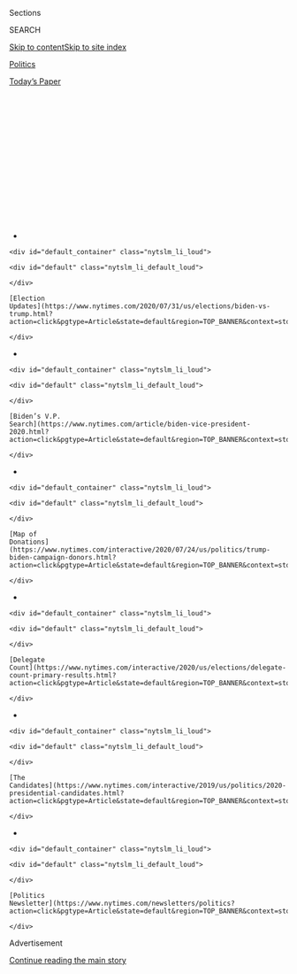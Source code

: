 <div id="app">

<div>

<div>

<div>

<div class="NYTAppHideMasthead css-1q2w90k e1suatyy0">

<div class="section css-ui9rw0 e1suatyy2">

<div class="css-eph4ug er09x8g0">

<div class="css-6n7j50">

</div>

<span class="css-1dv1kvn">Sections</span>

<div class="css-10488qs">

<span class="css-1dv1kvn">SEARCH</span>

</div>

[Skip to content](#site-content)[Skip to site
index](#site-index)

</div>

<div id="masthead-section-label" class="css-1wr3we4 eaxe0e00">

[Politics](https://www.nytimes.com/section/politics)

</div>

<div class="css-10698na e1huz5gh0">

</div>

</div>

<div id="masthead-bar-one" class="section hasLinks css-15hmgas e1csuq9d3">

<div class="css-uqyvli e1csuq9d0">

</div>

<div class="css-1uqjmks e1csuq9d1">

</div>

<div class="css-9e9ivx">

[](https://myaccount.nytimes.com/auth/login?response_type=cookie&client_id=vi)

</div>

<div class="css-1bvtpon e1csuq9d2">

[Today’s
Paper](https://www.nytimes.com/section/todayspaper)

</div>

</div>

</div>

</div>

<div data-aria-hidden="false">

<div id="site-content" data-role="main">

<div>

<div class="css-1aor85t" style="opacity:0.000000001;z-index:-1;visibility:hidden">

<div class="css-1hqnpie">

<div class="css-epjblv">

<span class="css-17xtcya">[Politics](/section/politics)</span><span class="css-x15j1o">|</span><span class="css-fwqvlz">How
Kamala Harris’s Campaign
Unraveled</span>

</div>

<div class="css-k008qs">

<div class="css-1iwv8en">

<span class="css-18z7m18"></span>

<div>

</div>

</div>

<span class="css-1n6z4y">https://nyti.ms/2L2GQYw</span>

<div class="css-1705lsu">

<div class="css-4xjgmj">

<div class="css-4skfbu" data-role="toolbar" data-aria-label="Social Media Share buttons, Save button, and Comments Panel with current comment count" data-testid="share-tools">

  - 
  - 
  - 
  - 
    
    <div class="css-6n7j50">
    
    </div>

  - 
  - 

</div>

</div>

</div>

</div>

</div>

</div>

<div id="NYT_TOP_BANNER_REGION" class="css-13pd83m">

<div>

<div id="styln-elections-notifications-menu" class="section interactive-content interactive-size-medium css-1edisqu">

<div class="css-17ih8de interactive-body">

<div class="nytslm_innerContainer" data-aria-live="polite">

<div class="nytslm_title">

</div>

  - 
    
    <div id="default_container" class="nytslm_li_loud">
    
    <div id="default" class="nytslm_li_default_loud">
    
    </div>
    
    [Election
    Updates](https://www.nytimes.com/2020/07/31/us/elections/biden-vs-trump.html?action=click&pgtype=Article&state=default&region=TOP_BANNER&context=storylines_menu)
    
    </div>

  - 
    
    <div id="default_container" class="nytslm_li_loud">
    
    <div id="default" class="nytslm_li_default_loud">
    
    </div>
    
    [Biden’s V.P.
    Search](https://www.nytimes.com/article/biden-vice-president-2020.html?action=click&pgtype=Article&state=default&region=TOP_BANNER&context=storylines_menu)
    
    </div>

  - 
    
    <div id="default_container" class="nytslm_li_loud">
    
    <div id="default" class="nytslm_li_default_loud">
    
    </div>
    
    [Map of
    Donations](https://www.nytimes.com/interactive/2020/07/24/us/politics/trump-biden-campaign-donors.html?action=click&pgtype=Article&state=default&region=TOP_BANNER&context=storylines_menu)
    
    </div>

  - 
    
    <div id="default_container" class="nytslm_li_loud">
    
    <div id="default" class="nytslm_li_default_loud">
    
    </div>
    
    [Delegate
    Count](https://www.nytimes.com/interactive/2020/us/elections/delegate-count-primary-results.html?action=click&pgtype=Article&state=default&region=TOP_BANNER&context=storylines_menu)
    
    </div>

  - 
    
    <div id="default_container" class="nytslm_li_loud">
    
    <div id="default" class="nytslm_li_default_loud">
    
    </div>
    
    [The
    Candidates](https://www.nytimes.com/interactive/2019/us/politics/2020-presidential-candidates.html?action=click&pgtype=Article&state=default&region=TOP_BANNER&context=storylines_menu)
    
    </div>

  - 
    
    <div id="default_container" class="nytslm_li_loud">
    
    <div id="default" class="nytslm_li_default_loud">
    
    </div>
    
    [Politics
    Newsletter](https://www.nytimes.com/newsletters/politics?action=click&pgtype=Article&state=default&region=TOP_BANNER&context=storylines_menu)
    
    </div>

</div>

</div>

</div>

</div>

</div>

<div id="top-wrapper" class="css-1sy8kpn">

<div id="top-slug" class="css-l9onyx">

Advertisement

</div>

[Continue reading the main
story](#after-top)

<div class="ad top-wrapper" style="text-align:center;height:100%;display:block;min-height:250px">

<div id="top" class="place-ad" data-position="top" data-size-key="top">

</div>

</div>

<div id="after-top">

</div>

</div>

<div>

<div id="sponsor-wrapper" class="css-1hyfx7x">

<div id="sponsor-slug" class="css-19vbshk">

Supported by

</div>

[Continue reading the main
story](#after-sponsor)

<div id="sponsor" class="ad sponsor-wrapper" style="text-align:center;height:100%;display:block">

</div>

<div id="after-sponsor">

</div>

</div>

<div class="css-186x18t">

</div>

<div class="css-1vkm6nb ehdk2mb0">

# How Kamala Harris’s Campaign Unraveled

</div>

Ms. Harris is the only 2020 Democrat who has fallen hard out of the top
tier of candidates. She has proved to be an uneven campaigner who
changes her message and tactics to little effect and has a staff torn
into factions.

<div class="css-79elbk" data-testid="photoviewer-wrapper">

<div class="css-z3e15g" data-testid="photoviewer-wrapper-hidden">

</div>

<div class="css-1a48zt4 ehw59r15" data-testid="photoviewer-children">

![<span class="css-16f3y1r e13ogyst0" data-aria-hidden="true">Senator
Kamala Harris’s abundant political skills convinced many Democrats that
she had the potential to take on President
Trump.</span><span class="css-cnj6d5 e1z0qqy90" itemprop="copyrightHolder"><span class="css-1ly73wi e1tej78p0">Credit...</span><span><span>Daniel
Acker for The New York
Times</span></span></span>](https://static01.nyt.com/images/2019/11/30/us/politics/30harris-jump1-alt/merlin_162352476_24d90952-c16b-4099-8860-d097259f3c74-articleLarge.jpg?quality=75&auto=webp&disable=upscale)

</div>

</div>

<div class="css-18e8msd">

<div class="css-otjvjh epjyd6m0">

<div class="css-nmf14i ey68jwv0" data-aria-hidden="true">

[![Jonathan
Martin](https://static01.nyt.com/images/2018/11/06/multimedia/author-jonathan-martin/author-jonathan-martin-thumbLarge.png
"Jonathan Martin")](https://www.nytimes.com/by/jonathan-martin)[![Astead
W.
Herndon](https://static01.nyt.com/images/2018/09/14/us/author-head-astead/author-head-astead-thumbLarge-v2.png
"Astead W. Herndon")](https://www.nytimes.com/by/astead-w-herndon)[![Alexander
Burns](https://static01.nyt.com/images/2018/09/25/multimedia/author-alexander-burns/author-alexander-burns-thumbLarge-v2.png
"Alexander Burns")](https://www.nytimes.com/by/alexander-burns)

</div>

<div class="css-1baulvz">

By [<span class="css-1baulvz" itemprop="name">Jonathan
Martin</span>](https://www.nytimes.com/by/jonathan-martin),
[<span class="css-1baulvz" itemprop="name">Astead W.
Herndon</span>](https://www.nytimes.com/by/astead-w-herndon) and
[<span class="css-1baulvz last-byline" itemprop="name">Alexander
Burns</span>](https://www.nytimes.com/by/alexander-burns)

</div>

</div>

  - 
    
    <div class="css-ld3wwf e16638kd2">
    
    Published Nov. 29, 2019Updated May 11,
    2020
    
    </div>

  - 
    
    <div class="css-4xjgmj">
    
    <div class="css-pvvomx" data-role="toolbar" data-aria-label="Social Media Share buttons, Save button, and Comments Panel with current comment count" data-testid="share-tools">
    
      - 
      - 
      - 
      - 
        
        <div class="css-6n7j50">
        
        </div>
    
      - 
      - 
    
    </div>
    
    </div>

</div>

</div>

<div class="section meteredContent css-1r7ky0e" name="articleBody" itemprop="articleBody">

<div class="css-1fanzo5 StoryBodyCompanionColumn">

<div class="css-53u6y8">

WASHINGTON — In early November, a few days after Senator [Kamala
Harris](https://www.nytimes.com/2020/05/11/us/politics/kamala-harris-biden-vp.html)’s
presidential campaign announced widespread layoffs and an intensified
focus on Iowa, her senior aides gathered for a staff meeting at their
Baltimore headquarters and pelted the campaign manager, Juan Rodriguez,
with questions.

</div>

</div>

<div>

</div>

<div class="css-1fanzo5 StoryBodyCompanionColumn">

<div class="css-53u6y8">

What exactly was Ms. Harris’s new strategy? How much money and manpower
could they put into Iowa? What would their presence be like in other
early voting states?

Mr. Rodriguez offered general, tentative answers that didn’t satisfy the
room, according to two campaign officials directly familiar with the
conversation. Some Harris aides sitting at the table could barely
suppress their fury about what they saw as the undoing of a
once-promising campaign. Their feelings were reflected days later by
Kelly Mehlenbacher, the state operations director, in a blistering
resignation letter obtained by The Times.

</div>

</div>

<div class="css-1fanzo5 StoryBodyCompanionColumn">

<div class="css-53u6y8">

“This is my third presidential campaign and I have never seen an
organization treat its staff so poorly,” Ms. Mehlenbacher wrote,
assailing Mr. Rodriguez and Ms. Harris’s sister, Maya, the campaign
chairwoman, for [laying off
aides](https://www.nytimes.com/2019/10/30/us/politics/kamala-harris-campaign.html)
with no notice. “With less than 90 days until Iowa we still do not have
a real plan to win.”

The 2020 Democratic field has been defined by its turbulence, with some
contenders rising, others dropping out and two more jumping in just this
month. Yet there is only one candidate who rocketed to the top tier and
then plummeted in early state polls to the low single digits: Ms.
Harris.

</div>

</div>

<div id="doc-basic-promo-6541" class="section interactive-content interactive-size-scoop css-174j8de" data-id="100000006850818">

## Kelly Mehlenbacher’s Resignation Letter

The state operations director for Kamala Harris’s presidential campaign
wrote this resignation letter earlier this month. (PDF, 1 page, 0.31
MB)

<div class="css-17ih8de interactive-body" data-sourceid="100000006850818">

![1 page, 0.31
MB](https://int.nyt.com/data/documenthelper/6541-mehlenbacher-harris-resignation-letter/f0475e62906e5d2056f8/optimized/thumbnail.png)

</div>

</div>

<div class="css-1fanzo5 StoryBodyCompanionColumn">

<div class="css-53u6y8">

From those polling results to Ms. Harris’s campaign operation,
fund-raising and debate performances, it has been a remarkable comedown
for a senator from the country’s largest state, a politician with star
power who was compared to President Obama even before Californians
elected her to the Senate in 2016.

Yet, even to some Harris allies, her decline is more predictable than
surprising. In one instance after another, Ms. Harris and her closest
advisers made flawed decisions about which states to focus on, issues to
emphasize and opponents to target, all the while refusing to make
difficult personnel choices to impose order on an unwieldy campaign,
according to more than 50 current and former campaign staff members and
allies, most of whom spoke on condition of anonymity to disclose private
conversations and assessments involving the candidate.

</div>

</div>

<div class="css-1fanzo5 StoryBodyCompanionColumn">

<div class="css-53u6y8">

Many of her own advisers are now pointing a finger directly at Ms.
Harris. In interviews several of them criticized her for going on the
offensive against rivals, only to retreat, and for not firmly choosing a
side in the party’s ideological feud between liberals and moderates. She
also created an organization with a campaign chairwoman, Maya Harris,
who goes unchallenged in part because she is Ms. Harris’s sister, and a
manager, Mr. Rodriguez, who could not be replaced without likely
triggering the resignations of the candidate’s consulting team. Even at
this late date, aides said it’s unclear who’s in charge of the campaign.

</div>

</div>

<div class="css-1fanzo5 StoryBodyCompanionColumn">

<div class="css-53u6y8">

With just over two months until the Iowa caucuses, her staff is now
riven between competing factions eager to belittle one another, and the
candidate’s relationship with Mr. Rodriguez has turned frosty, according
to multiple Democrats close to Ms. Harris. Several aides, including
Jalisa Washington-Price, the state director in crucial South Carolina,
have already had conversations about post-campaign jobs.

Representative Marcia Fudge, who has endorsed Ms. Harris and is a former
chairwoman of the Congressional Black Caucus, said in an interview that
the senator was an exceptional candidate who had been poorly served by
some top staff and who must fire Mr. Rodriguez. But she also
acknowledged that Ms. Harris bore a measure of responsibility for her
problems — “it’s her campaign” — and that the structure she created has
not served her
well.

<div id="NYT_MAIN_CONTENT_1_REGION" class="css-9tf9ac">

<div>

<div id="styln-nfldraft-updates-block" class="section interactive-content interactive-size-medium css-1ftcdic">

<div class="css-17ih8de interactive-body">

<div id="styln-briefing-block" data-asset-id="">

<div class="briefing-block-header-section">

# [Latest Updates: 2020 Election](https://www.nytimes.com/2020/07/31/us/elections/biden-vs-trump.html?action=click&pgtype=Article&state=default&region=MAIN_CONTENT_1&context=storylines_live_updates)

<div class="briefing-block-ts">

Updated 2020-08-01T01:26:45.732Z

</div>

</div>

  - [Kamala Harris, a top vice-presidential contender, confronts double
    standards.](https://www.nytimes.com/2020/07/31/us/elections/biden-vs-trump.html?action=click&pgtype=Article&state=default&region=MAIN_CONTENT_1&context=storylines_live_updates#link-29fdff45)
  - [Karen Bass and Susan Rice are rising on Biden’s vice-presidential
    shortlist.](https://www.nytimes.com/2020/07/31/us/elections/biden-vs-trump.html?action=click&pgtype=Article&state=default&region=MAIN_CONTENT_1&context=storylines_live_updates#link-13ec3d9c)
  - [Trump says Russian bounties to kill U.S. troops ‘never took
    place.’](https://www.nytimes.com/2020/07/31/us/elections/biden-vs-trump.html?action=click&pgtype=Article&state=default&region=MAIN_CONTENT_1&context=storylines_live_updates#link-49e9a016)

<div class="briefing-block-footer">

<div class="briefing-block-footer-meta">

[See more
updates](https://www.nytimes.com/2020/07/31/us/elections/biden-vs-trump.html?action=click&pgtype=Article&state=default&region=MAIN_CONTENT_1&context=storylines_live_updates)

</div>

</div>

</div>

</div>

</div>

</div>

</div>

“I have told her there needs to be a change,” said Ms. Fudge, one of
several women of color who have been delivering hard-to-hear advice to
Ms. Harris in recent weeks. “The weakness is at the top. And it’s
clearly Juan. He needs to take responsibility — that’s where the buck
stops.”

Ms. Harris declined an interview request for this article.

Mr. Rodriguez, in a statement, said: “Our team, from the candidate to
organizers across the country, are working day in and out to make sure
Kamala is the nominee to take on Donald Trump and end the national
nightmare that is his presidency. Just like every campaign, we have made
tough decisions to have the resources we need to place in Iowa and
springboard into the rest of the primary calendar.”

Ms. Harris is reluctant to make a leadership change within her campaign
so late in the race, some aides say, but they describe her as cleareyed
about the mistakes she has made and the difficulty of her task ahead.
They say she has bought into [focusing on
Iowa](https://www.nytimes.com/2019/10/06/us/politics/kamala-harris-campaign-iowa.html),
where her campaign has structured more one-on-one settings for her to
woo supporters or at least enjoy herself in otherwise difficult days.

</div>

</div>

<div class="css-1fanzo5 StoryBodyCompanionColumn">

<div class="css-53u6y8">

But her troubles go beyond staffing and strategy: Her financial
predicament is
[dire](https://www.nytimes.com/interactive/2019/10/16/us/elections/democratic-q3-fundraising.html).
The campaign has not taken a poll or been able to afford TV advertising
since September, and it has all but quit buying Facebook ads in the last
two months. Her advisers, after months of resistance, have only now
signaled their desire for a group of former aides to begin a super PAC
to finance an independent political effort on her behalf.

To some Democrats who know Ms. Harris, her struggles indicate larger
limitations.

“You can’t run the country if you can’t run your campaign,” said Gil
Duran, a former aide to Ms. Harris and other California Democrats who’s
now the editorial page editor of the Sacramento Bee.

</div>

</div>

<div class="css-79elbk" data-testid="photoviewer-wrapper">

<div class="css-z3e15g" data-testid="photoviewer-wrapper-hidden">

</div>

<div class="css-1a48zt4 ehw59r15" data-testid="photoviewer-children">

![<span class="css-16f3y1r e13ogyst0" data-aria-hidden="true">Ms. Harris
at a rally in Davenport, Iowa, in
August.</span><span class="css-cnj6d5 e1z0qqy90" itemprop="copyrightHolder"><span class="css-1ly73wi e1tej78p0">Credit...</span><span>Maddie
McGarvey for The New York
Times</span></span>](https://static01.nyt.com/images/2019/11/30/us/politics/29harris2/merlin_159211332_f302e082-6a1c-47e3-80df-4968a583f73a-articleLarge.jpg?quality=75&auto=webp&disable=upscale)

</div>

</div>

<div class="css-1fanzo5 StoryBodyCompanionColumn">

<div class="css-53u6y8">

Some of her problems have been beyond her control. Health care policy
and the identity of the Democratic Party became much-debated issues this
year, but she had never given the details of either matter extensive
thought as she rose from local prosecutor to California attorney general
to the Senate. And her supporters believe that as a black woman, Ms.
Harris has run into difficulty with some voters over one of the defining
issues of the race: assumptions about who can and cannot defeat
President Trump.

Ms. Harris is now attempting a pivot, taking a less scripted approach to
campaigning. On a conference call with donors after the last debate in
mid-November, Jim Margolis, a senior campaign adviser, pointed to her
improved performance as a case study in letting “Kamala be Kamala,”
according to one person who participated in the call — a reference to
Ms. Harris’s strengths when she is listening to her competitors’
comments and reacting freely*.*

It was her abundant political skills — strong on the stump, a warm
manner with voters and ferocity with the opposition that seemed to spell
trouble for Mr. Trump — that convinced many Democrats of Ms. Harris’s
potential.

Yet it has come to this: After beginning her candidacy with a speech
before [20,000 people in
Oakland](https://www.nytimes.com/2019/01/27/us/politics/kamala-harris-rally-2020.html),
some of Ms. Harris’s longtime supporters believe she should consider
dropping out in late December — the deadline for taking her name off the
California primary ballot — if she does not show political momentum.
Some advisers are already bracing for a primary challenge, potentially
from the billionaire Tom Steyer, should she run for re-election to the
Senate in 2022. Her senior aides plan to assess next month whether she’s
made sufficient progress to remain in the race.

</div>

</div>

<div class="css-1fanzo5 StoryBodyCompanionColumn">

<div class="css-53u6y8">

“For her to lose California would be really hard and it’s not looking
good,” said Susie Buell, a longtime Harris donor from the Bay Area.

## A team of rivals with no clear message

The fact that Ms. Harris is now banking on an Iowa-or-bust strategy
highlights a major strategic miscalculation early on that set her off on
the wrong track.

When she entered the race in January, she bet that the early voting
states of Iowa and New Hampshire would matter less to her political
fortunes than South Carolina, with its predominantly black Democratic
electorate. In this view, a strong showing in South Carolina, which
votes fourth, would vault her into racially diverse Super Tuesday states
like California that would propel her candidacy.

So for much of the year, she focused on competing against [Joseph R.
Biden
Jr.](https://www.nytimes.com/interactive/2020/us/elections/joe-biden.html)
in South Carolina and beyond. What her campaign did not anticipate was
that Mr. Biden would remain strong with many black voters, and that
Senator [Elizabeth
Warren](https://www.nytimes.com/interactive/2020/us/elections/elizabeth-warren.html)
and Mayor [Pete
Buttigieg](https://www.nytimes.com/interactive/2020/us/elections/pete-buttigieg.html)
would rise as threats in Iowa and New Hampshire.

Then there was Ms. Harris’s campaign message. Extensive polling led her
to believe that there was great value in the word “truth,” so she titled
her 2019 memoir “The Truths We Hold” and made a similar phrase the
centerpiece of her early stump speech: “Let’s speak truth.” But she
dropped the saying out of a belief that voters wanted something less
gauzy.

Her assumptions about the issues that would inspire Democrats were also
muddled: she began running on a tax cut aimed at lower- and
middle-income voters and then turned to a pay raise for teachers.

But those proposals also did little to animate voters, especially those
riveted by the ambitious policies of Ms. Warren and Senator [Bernie
Sanders](https://www.nytimes.com/interactive/2020/us/elections/bernie-sanders.html),
and before long Ms. Harris was downplaying what were her signature
proposals.

</div>

</div>

<div class="css-1fanzo5 StoryBodyCompanionColumn">

<div class="css-53u6y8">

For a time, she sought to highlight a pragmatic agenda, about matters
she said voters thought about while lying awake at 3 a.m. Today, her
aides are given to gallows humor about just how many slogans and
one-liners she has cycled through, with one recalling how “‘speak truth’
spring” gave way to “‘3 a.m.’ summer” before the current, Trump-focused
“‘justice’ winter.”

From the start, the campaign structure seemed ripe for conflict. Ms.
Harris divided her campaign between two coasts, basing her operation in
Baltimore but retaining some key advisers in the Bay Area. She
bifurcated the leadership between two decidedly different loyalists: her
sister, the chair, and Mr. Rodriguez, a trusted lieutenant who had
managed her 2016 Senate campaign. Mr. Rodriguez was a central figure at
the San Francisco-based consulting firm, SCRB, that had helped direct
Ms. Harris’s rise for a decade; all of the firm’s partners were lined up
to advise the presidential race.

The two camps were soon competing, each stocked with people who shared a
tight bond with Ms. Harris but who regarded each other with suspicion or
worse. The setup cost Ms. Harris opportunities to recruit some of her
party’s most sought-after outside strategists and left her reliant on a
team less experienced in national politics than in California, an
overwhelmingly blue state where campaigns often turn on factional
infighting within the Democratic Party.

Dan Sena, a former executive director of the Democratic Congressional
Campaign Committee, met early with Ms. Harris’s team and came away
concerned that they were overly reliant on political thinking shaped in
California’s idiosyncratic political system.

“Winning in California requires a different road map, between a top-two
candidate system and the expensive TV markets,” Mr. Sena said. “When it
comes to winning there is a right way, the wrong way and the California
way.”

It was not only political tactics that divided the campaign: In the
spring, Maya Harris and the consulting team [were at
war](https://www.nytimes.com/2019/05/08/us/politics/kamala-harris-2020-trump.html)
over whether the senator should embrace or downplay her record as a
prosecutor, which some on the left have criticized, a dilemma the
campaign has never resolved.

</div>

</div>

<div class="css-1fanzo5 StoryBodyCompanionColumn">

<div class="css-53u6y8">

One campaign strategist said it was impossible to tell if [Maya
Harris](https://www.nytimes.com/2019/05/08/us/politics/kamala-harris-2020-trump.html)
was speaking for herself, as an adviser, or as her sister’s
representative. She has exercised broad influence over even logistical
details of the campaign, like the scheduling of fund-raising events, and
over hiring*.* ****** The uncertainty over who has final signoff has
made it more difficult for the campaign to quickly execute decisions and
Maya Harris's dual roles as relative and adviser prompted the
candidate’s staff to be more restrained about the advice they
offer.

</div>

</div>

<div class="css-79elbk" data-testid="photoviewer-wrapper">

<div class="css-z3e15g" data-testid="photoviewer-wrapper-hidden">

</div>

<div class="css-1a48zt4 ehw59r15" data-testid="photoviewer-children">

<div class="css-1xdhyk6 erfvjey0">

<span class="css-1ly73wi e1tej78p0">Image</span>

<div class="css-zjzyr8">

<div data-testid="lazyimage-container" style="height:257.77777777777777px">

</div>

</div>

</div>

<span class="css-16f3y1r e13ogyst0" data-aria-hidden="true">Ms. Harris
speaks with her sister, Maya Harris, her campaign chairwoman, at an Iowa
picnic in
July.</span><span class="css-cnj6d5 e1z0qqy90" itemprop="copyrightHolder"><span class="css-1ly73wi e1tej78p0">Credit...</span><span>Hilary
Swift for The New York Times</span></span>

</div>

</div>

<div class="css-1fanzo5 StoryBodyCompanionColumn">

<div class="css-53u6y8">

There are also generational fissures*.* One adviser said the fixation
that some younger staffers have with liberals on Twitter distorted their
view of what issues and moments truly mattered, joking that it was not
President Trump’s account that should be taken offline, as Ms. Harris
has urged, but rather those of their own trigger-happy communications
team.

In Baltimore, though, the consensus is that the fault lies with Mr.
Rodriguez.

Messages from bookkeepers warning of financial strain went unheeded,
according to his critics, until cutbacks were inevitable.

When those cuts arrived, Ms. Harris and other members of the senior
staff were enraged because they did not know the extent of the layoffs
until after they happened. Some aides were informed about the mass
firing of New Hampshire staff from junior aides and members of the press
rather than Mr. Rodriguez. Ms. Harris called him, infuriated.

Advisers close to Mr. Rodriguez said the cash flow problems were so
intense he had to move swiftly and denied he ever disregarded financial
warnings. They argued that the animus toward him, [first reported by
Politico](https://www.politico.com/news/2019/11/15/kamala-harris-campaign-2020-071105),
stems from the raw emotions of staffers seeing their colleagues pushed
out.

Some of Ms. Harris’s aides said she had better instincts than her brain
trust. One official recalled that during the flight from Oakland to Iowa
on the night she announced her campaign in January, Ms. Harris told
senior members of her campaign team that she wanted to “go stealth.”
However, instead of pursuing retail politics and introducing herself to
voters in more intimate settings, as Ms. Harris suggested she preferred,
her senior aides determined it was more important to cement herself in
the top tier and play for “big, television moments,” as one put it.

“If you go big like that, you’ll never get a real understanding of the
American people,” said Minyon Moore, a former senior adviser to Hillary
Clinton and a longtime admirer of Ms. Harris. “Because we don’t live up
there.”

</div>

</div>

<div class="css-79elbk" data-testid="photoviewer-wrapper">

<div class="css-z3e15g" data-testid="photoviewer-wrapper-hidden">

</div>

<div class="css-1a48zt4 ehw59r15" data-testid="photoviewer-children">

<div class="css-1xdhyk6 erfvjey0">

<span class="css-1ly73wi e1tej78p0">Image</span>

<div class="css-zjzyr8">

<div data-testid="lazyimage-container" style="height:257.77777777777777px">

</div>

</div>

</div>

<span class="css-16f3y1r e13ogyst0" data-aria-hidden="true">Supporters
of Ms. Harris turned out to see her at a steak fry in Des Moines in
September.</span><span class="css-cnj6d5 e1z0qqy90" itemprop="copyrightHolder"><span class="css-1ly73wi e1tej78p0">Credit...</span><span>Hilary
Swift for The New York Times</span></span>

</div>

</div>

<div class="css-1fanzo5 StoryBodyCompanionColumn">

<div class="css-53u6y8">

## ‘She lost me today’

The organizational unsteadiness of Ms. Harris’s campaign reflects a
longtime personal trait, according to allies: she is a candidate who
seeks input from a stable of advisers, but her personal political
convictions can be unclear.

In June, her gifts and liabilities were both on display. She scored the
campaign’s biggest debate moment in her confrontation with Mr. Biden
over his record on school busing — but also stepped into a morass of
hazy talk on health care and the current desegregation of schools.

“I’m cool with the T-shirts, but you also have to have a strategy,” said
Bakari Sellers, a former lawmaker in South Carolina and one of Ms.
Harris’s top surrogates there, referring to the merchandise Ms. Harris’s
campaign had marketed after that first debate.

On criminal justice, one of Ms. Harris’s [calling
cards](https://www.nytimes.com/2019/01/21/us/politics/kamala-harris-2020-president.html),
she did not unveil her own proposals until months after she began
meeting with activists. Ms. Harris said she was being deliberate, but
several aides familiar with the process said she was knocked off kilter
by criticism from progressives and spent months torn between embracing
her prosecutor record and acknowledging some faults.

At times, she avoided the topic, even initially rejecting her current
campaign slogan, “Justice Is On The Ballot,” when it was presented to
her earlier in the summer. At one point during the preparations,
tensions flared so high that one senior aide pleaded with the candidate
to provide some direction. “You know this stuff better than us\!” the
aide said, according to those present.

It was hardly the only time Ms. Harris has appeared uneasy or indecisive
about whether to go on the offensive. In the July debate, Ms. Harris did
not respond sharply to an attack on her prosecutorial record from
Representative [Tulsi
Gabbard](https://www.nytimes.com/interactive/2020/us/elections/tulsi-gabbard.html)
of Hawaii, even after Ms. Harris had been prepped for the topic.

</div>

</div>

<div class="css-1fanzo5 StoryBodyCompanionColumn">

<div class="css-53u6y8">

On a conference call after the debate, several of Ms. Harris’s donors
were alarmed and urged the campaign to strike back at Ms. Gabbard more
aggressively, two people on the call
said.

</div>

</div>

<div class="css-79elbk" data-testid="photoviewer-wrapper">

<div class="css-z3e15g" data-testid="photoviewer-wrapper-hidden">

</div>

<div class="css-1a48zt4 ehw59r15" data-testid="photoviewer-children">

<div class="css-1xdhyk6 erfvjey0">

<span class="css-1ly73wi e1tej78p0">Image</span>

<div class="css-zjzyr8">

<div data-testid="lazyimage-container" style="height:257.77777777777777px">

</div>

</div>

</div>

<span class="css-16f3y1r e13ogyst0" data-aria-hidden="true">Many
advisers to Ms. Harris point to the July Democratic debate, and her weak
response to an attack by Representative Tulsi Gabbard, right, as
accelerating Ms. Harris’s decline as a
candidate.</span><span class="css-cnj6d5 e1z0qqy90" itemprop="copyrightHolder"><span class="css-1ly73wi e1tej78p0">Credit...</span><span>Brittainy
Newman/The New York Times</span></span>

</div>

</div>

<div class="css-1fanzo5 StoryBodyCompanionColumn">

<div class="css-53u6y8">

Ms. Harris also knew her response had been insufficient, a view quickly
reinforced by her advisers. In interviews, many of them point to that
debate moment as accelerating Ms. Harris’s decline and are so
exasperated that they bluntly acknowledge in private that Ms. Harris
struggles to carry a message beyond the initial script.

What she does seem more comfortable with, on the campaign trail and at
the November debate, is making the case against Mr. Trump, which is now
her core campaign message. After months of uncertainty, she’s back to
embracing her role as a prosecutor.

“She should lean into it,” said the radio host Charlamagne tha God, who
has campaigned with Ms. Harris in his native South Carolina. “She should
say, ‘I’m a prosecutor and Donald Trump is a criminal and I’m going to
lock his ass up.’”

The question is whether it’s too late.

Two women arrived at a recent event Ms. Harris held in Mason City, Iowa,
torn between supporting her or Mr. Buttigieg, who has emerged as a
front-runner in the state.

They were left so dissatisfied, they said, that they now are backing Mr.
Buttigieg.

Laurie Davis, one of the voters, said Ms. Harris’s lack of policy
specifics in her remarks was disappointing. Asked when she realized she
wouldn’t be voting for Ms. Harris, she paused.

</div>

</div>

<div class="css-1fanzo5 StoryBodyCompanionColumn">

<div class="css-53u6y8">

“Right now, I guess,” she said. “She lost me today.”

*Shane Goldmacher and Jennifer Medina contributed
reporting.*

</div>

</div>

<div>

</div>

</div>

<div>

</div>

<div>

</div>

<div id="NYT_BELOW_MAIN_CONTENT_REGION">

<div>

<div id="STLYN_guide_v1_STYLN_guide_a" class="section css-l08pwh interactive-content interactive-size-medium">

<div class="css-17ih8de interactive-body">

<div class="g-story g-freebird g-max-limit" data-preview-slug="styln-scroll-guide">

</div>

<div id="g-electionguide-id" class="g-electionguide">

<div class="g-electionguide-container">

<div class="g-electionguide-wrapper">

<div class="g-electionguide-logo">

</div>

# Our 2020 Election Guide

Updated July 31, 2020

  - 
    
    -----
    
    ## The Latest
    
      - President Trump’s assault on the Postal Service is intersecting
        with his attacks on mail-in voting. [Voting rights groups say it
        is a recipe for
        disaster.](https://www.nytimes.com/2020/07/31/us/politics/trump-usps-mail-delays.html?action=click&pgtype=Article&state=default&region=BELOW_MAIN_CONTENT&context=storylines_guide)

  - 
    
    -----
    
    ## Biden’s V.P. Search
    
      - [Here are 13
        women](https://www.nytimes.com/article/biden-vice-president-2020.html?action=click&pgtype=Article&state=default&region=BELOW_MAIN_CONTENT&context=storylines_guide)
        who have been under consideration to be Joe Biden’s running
        mate, and why each might be chosen — and might not be.

  - 
    
    -----
    
    ## Keep Up With Our Coverage
    
      - Get an
        [email](https://www.nytimes.com/newsletters/politics?action=click&pgtype=Article&state=default&region=BELOW_MAIN_CONTENT&context=storylines_guide)
        recapping the day’s news
    
    <!-- end list -->
    
      - Download our mobile app on
        [iOS](https://apps.apple.com/us/app/nytimes/id284862083?ls=1&mat_click_id=5c79ae7455014fd1bd66b5610c05b8f2-20191112-16948&referrer=mat_click_id%3D5c79ae7455014fd1bd66b5610c05b8f2-20191112-16948%26link_click_id%3D722930677036718082)
        and
        [Android](http://a.localytics.com/android?id=com.nytimes.android&referrer=utm_source%3Dother_nyt_mobile_web%26utm_medium%3DWeb%2520page%26utm_term%3DGeneral%2520Mobile%2520Page%26utm_campaign%3DNYT%2520Mobile%2520General%2520Page)
        and turn on Breaking News and Politics alerts

</div>

</div>

</div>

</div>

</div>

</div>

</div>

<div>

</div>

<div>

<div id="bottom-wrapper" class="css-1ede5it">

<div id="bottom-slug" class="css-l9onyx">

Advertisement

</div>

[Continue reading the main
story](#after-bottom)

<div id="bottom" class="ad bottom-wrapper" style="text-align:center;height:100%;display:block;min-height:90px">

</div>

<div id="after-bottom">

</div>

</div>

</div>

</div>

</div>

## Site Index

<div>

</div>

## Site Information Navigation

  - [© <span>2020</span> <span>The New York Times
    Company</span>](https://help.nytimes.com/hc/en-us/articles/115014792127-Copyright-notice)

<!-- end list -->

  - [NYTCo](https://www.nytco.com/)
  - [Contact
    Us](https://help.nytimes.com/hc/en-us/articles/115015385887-Contact-Us)
  - [Work with us](https://www.nytco.com/careers/)
  - [Advertise](https://nytmediakit.com/)
  - [T Brand Studio](http://www.tbrandstudio.com/)
  - [Your Ad
    Choices](https://www.nytimes.com/privacy/cookie-policy#how-do-i-manage-trackers)
  - [Privacy](https://www.nytimes.com/privacy)
  - [Terms of
    Service](https://help.nytimes.com/hc/en-us/articles/115014893428-Terms-of-service)
  - [Terms of
    Sale](https://help.nytimes.com/hc/en-us/articles/115014893968-Terms-of-sale)
  - [Site
    Map](https://spiderbites.nytimes.com)
  - [Help](https://help.nytimes.com/hc/en-us)
  - [Subscriptions](https://www.nytimes.com/subscription?campaignId=37WXW)

</div>

</div>

</div>

</div>
